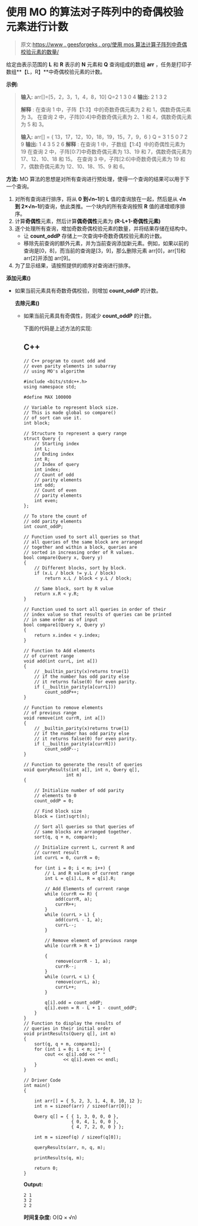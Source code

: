 # 使用 MO 的算法对子阵列中的奇偶校验元素进行计数

> 原文:[https://www . geesforgeks . org/使用 mos 算法计算子阵列中奇偶校验元素的数量/](https://www.geeksforgeeks.org/count-of-odd-and-even-parity-elements-in-subarray-using-mos-algorithm/)

给定由表示范围的 **L** 和 **R** 表示的 **N** 元素和 **Q** 查询组成的数组 **arr** ，任务是打印子数组**【L，R】**中奇偶校验元素的计数。

**示例:**

> **输入:**
> arr[]=[5，2，3，1，4，8，10]
> Q=2
> 1 3
> 0 4
> **输出:**
> 2 1
> 3 2
> 
> **解释** :
> 在查询 1 中，子阵【1:3】中的奇数奇偶元素为 2 和 1，偶数奇偶元素为 3。
> 在查询 2 中，子阵[0:4]中奇数奇偶元素为 2、1 和 4，偶数奇偶元素为 5 和 3。
> 
> **输入:**
> arr[] = { 13，17，12，10，18，19，15，7，9，6 }
> Q = 3
> 1 5
> 0 7
> 2 9
> **输出:**
> 1 4
> 3 5
> 2 6
> **解释** :
> 在查询 1 中，子数组【1:4】中的奇偶性元素为 19
> 在查询 2 中，子阵[0:7]中奇数奇偶元素为 13、19 和 7，偶数奇偶元素为 17、12、10、18 和 15。
> 在查询 3 中，子阵[2:6]中奇数奇偶元素为 19 和 7，偶数奇偶元素为 12、10、18、15、9 和 6。

**方法:**
MO 算法的思想是对所有查询进行预处理，使得一个查询的结果可以用于下一个查询。

1.  对所有查询进行排序，将从 **0 到√n–1**的 **L** 值的查询放在一起，然后是从 **√n 到 2×√n–1**的查询，依此类推。一个块内的所有查询按照 **R** 值的递增顺序排序。
2.  计算**奇偶性**元素，然后计算**偶奇偶性**元素为 **(R-L+1-奇偶性元素)**
3.  逐个处理所有查询，增加奇数奇偶校验元素的数量，并将结果存储在结构中。
    *   让 **count_oddP** 存储上一次查询中奇数奇偶校验元素的计数。
    *   移除先前查询的额外元素，并为当前查询添加新元素。例如，如果以前的查询是[0，8]，而当前的查询是[3，9]，那么删除元素 arr[0]，arr[1]和 arr[2]并添加 arr[9]。
4.  为了显示结果，请按照提供的顺序对查询进行排序。

**添加元素()**

*   如果当前元素具有奇数奇偶校验，则增加 **count_oddP** 的计数。

    **去除元素()**

    *   如果当前元素具有奇偶性，则减少 **count_oddP** 的计数。

        下面的代码是上述方法的实现:

        ## C++

        ```
        // C++ program to count odd and
        // even parity elements in subarray
        // using MO's algorithm

        #include <bits/stdc++.h>
        using namespace std;

        #define MAX 100000

        // Variable to represent block size.
        // This is made global so compare()
        // of sort can use it.
        int block;

        // Structure to represent a query range 
        struct Query {
            // Starting index
            int L; 
            // Ending index
            int R;
            // Index of query
            int index;
            // Count of odd
            // parity elements
            int odd;
            // Count of even
            // parity elements
            int even;
        };

        // To store the count of
        // odd parity elements
        int count_oddP;

        // Function used to sort all queries so that
        // all queries of the same block are arranged
        // together and within a block, queries are
        // sorted in increasing order of R values.
        bool compare(Query x, Query y)
        {
            // Different blocks, sort by block.
            if (x.L / block != y.L / block)
                return x.L / block < y.L / block;

            // Same block, sort by R value
            return x.R < y.R;
        }

        // Function used to sort all queries in order of their
        // index value so that results of queries can be printed
        // in same order as of input
        bool compare1(Query x, Query y)
        {
            return x.index < y.index;
        }

        // Function to Add elements
        // of current range
        void add(int currL, int a[])
        {
            // _builtin_parity(x)returns true(1)
            // if the number has odd parity else
            // it returns false(0) for even parity.
            if (__builtin_parity(a[currL]))
                count_oddP++;
        }

        // Function to remove elements
        // of previous range
        void remove(int currR, int a[])
        {
            // _builtin_parity(x)returns true(1)
            // if the number has odd parity else
            // it returns false(0) for even parity.
            if (__builtin_parity(a[currR]))
                count_oddP--;
        }

        // Function to generate the result of queries
        void queryResults(int a[], int n, Query q[],
                        int m)
        {

            // Initialize number of odd parity
            // elements to 0
            count_oddP = 0;

            // Find block size
            block = (int)sqrt(n);

            // Sort all queries so that queries of
            // same blocks are arranged together.
            sort(q, q + m, compare);

            // Initialize current L, current R and
            // current result
            int currL = 0, currR = 0;

            for (int i = 0; i < m; i++) {
                // L and R values of current range
                int L = q[i].L, R = q[i].R;

                // Add Elements of current range
                while (currR <= R) {
                    add(currR, a);
                    currR++;
                }
                while (currL > L) {
                    add(currL - 1, a);
                    currL--;
                }

                // Remove element of previous range
                while (currR > R + 1)

                {
                    remove(currR - 1, a);
                    currR--;
                }
                while (currL < L) {
                    remove(currL, a);
                    currL++;
                }

                q[i].odd = count_oddP;
                q[i].even = R - L + 1 - count_oddP;
            }
        }
        // Function to display the results of
        // queries in their initial order
        void printResults(Query q[], int m)
        {
            sort(q, q + m, compare1);
            for (int i = 0; i < m; i++) {
                cout << q[i].odd << " " 
                       << q[i].even << endl;
            }
        }

        // Driver Code
        int main()
        {

            int arr[] = { 5, 2, 3, 1, 4, 8, 10, 12 };
            int n = sizeof(arr) / sizeof(arr[0]);

            Query q[] = { { 1, 3, 0, 0, 0 }, 
                          { 0, 4, 1, 0, 0 }, 
                          { 4, 7, 2, 0, 0 } };

            int m = sizeof(q) / sizeof(q[0]);

            queryResults(arr, n, q, m);

            printResults(q, m);

            return 0;
        }
        ```

        **Output:**

        ```
        2 1
        3 2
        2 2

        ```

        **时间复杂度:** O(Q × √n)